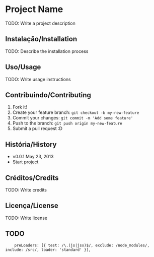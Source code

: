 # Project Name

TODO: Write a project description

## Instalação/Installation

TODO: Describe the installation process

## Uso/Usage

TODO: Write usage instructions

## Contribuindo/Contributing

1. Fork it!
2. Create your feature branch: `git checkout -b my-new-feature`
3. Commit your changes: `git commit -m 'Add some feature'`
4. Push to the branch: `git push origin my-new-feature`
5. Submit a pull request :D

## História/History

* v0.0.1 May 23, 2013
* Start project

## Créditos/Credits

TODO: Write credits

## Licença/License

TODO: Write license


## TODO

`    preLoaders: [{
      test: /\.(js|jsx)$/,
      exclude: /node_modules/,
      include: /src/,
      loader: 'standard'
    }],`
